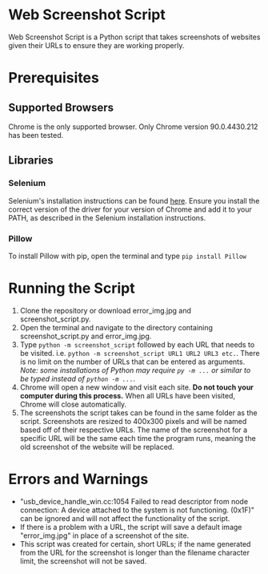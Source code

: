 # Web Screenshot Script
Web Screenshot Script is a Python script that takes screenshots of websites given their URLs to ensure they are working properly. 

# Prerequisites
## Supported Browsers
Chrome is the only supported browser. Only Chrome version 90.0.4430.212 has been tested.

## Libraries
### Selenium
Selenium's installation instructions can be found [here](https://selenium-python.readthedocs.io/installation.html). Ensure you install the correct version of the driver for your version of Chrome and add it to your PATH, as described in the Selenium installation instructions.

### Pillow
To install Pillow with pip, open the terminal and type `pip install Pillow`

# Running the Script
1. Clone the repository or download error_img.jpg and screenshot_script.py.
2. Open the terminal and navigate to the directory containing screenshot_script.py and error_img.jpg.
3. Type `python -m screenshot_script` followed by each URL that needs to be visited. i.e. `python -m screenshot_script URL1 URL2 URL3 etc.`. There is no limit on the number of URLs that can be entered as arguments. *Note: some installations of Python may require `py -m ...` or similar to be typed instead of `python -m ...`*.
3. Chrome will open a new window and visit each site. **Do not touch your computer during this process.** When all URLs have been visited, Chrome will close automatically. 
5. The screenshots the script takes can be found in the same folder as the script. Screenshots are resized to 400x300 pixels and will be named based off of their respective URLs. The name of the screenshot for a specific URL will be the same each time the program runs, meaning the old screenshot of the website will be replaced.

# Errors and Warnings
- "usb_device_handle_win.cc:1054 Failed to read descriptor from node connection: A device attached to the system is not functioning. (0x1F)" can be ignored and will not affect the functionality of the script.
- If there is a problem with a URL, the script will save a default image "error_img.jpg" in place of a screenshot of the site.
- This script was created for certain, short URLs; if the name generated from the URL for the screenshot is longer than the filename character limit, the screenshot will not be saved.